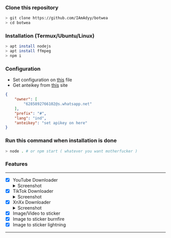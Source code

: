 ### Clone this repository
```bash
> git clone https://github.com/IAmAdyy/botwea
> cd botwea
```

### Installation (Termux/Ubuntu/Linux)
```bash
> apt install nodejs
> apt install ffmpeg
> npm i
```

### Configuration
* Set configuration on [this](https://github.com/MhankBarBar/weabot/blob/master/src/settings.json) file
* Get anteikey from [this](https://antei.codes) site
```json
{
    "owner": [
        "6285892766102@s.whatsapp.net"
    ],
    "prefix": "#",
    "lang": "ind",
    "anteikey": "set apikey on here"
}
```

### Run this command when installation is done
```bash
> node . # or npm start ( whatever you want motherfucker )
```

### Features
------------------
- [x] YouTube Downloader <details><summary>Screenshot</summary><img src="https://i.ibb.co/X2KbbL0/Screenshot-2021-10-25-10-59-18-79.jpg"></details>
- [x] TikTok Downloader <details><summary>Screenshot</summary><img src="https://i.ibb.co/1LWyjSC/Screenshot-2021-10-25-11-03-10-02.jpg"></details>
- [x] XnXx Downloader <details><summary>Screenshot</summary><img src="https://i.ibb.co/Jqkqk4Z/Screenshot-2021-10-25-11-05-14-67.jpg"></details>
- [x] Image/Video to sticker
- [x] Image to sticker burnfire
- [x] Image to sticker lightning
------------------
